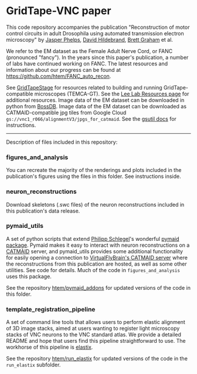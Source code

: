 # GridTape-VNC paper
This code repository accompanies the publication "Reconstruction of motor control circuits in adult Drosophila using automated transmission electron microscopy" by [Jasper Phelps](https://github.com/jasper-tms), [David Hildebrand](https://github.com/davidhildebrand), [Brett Graham](https://github.com/braingram) et al.

We refer to the EM dataset as the Female Adult Nerve Cord, or FANC (pronounced "fancy"). In the years since this paper's publication, a number of labs have continued working on FANC. The latest resources and information about our progress can be found at https://github.com/htem/FANC_auto_recon.

See [GridTapeStage](https://github.com/htem/GridTapeStage) for resources related to building and running GridTape-compatible microscopes (TEMCA-GT).
See the [Lee Lab Resources page](https://www.lee.hms.harvard.edu/resources) for additional resources.
Image data of the EM dataset can be downloaded in python from [BossDB](https://bossdb.org/project/phelps_hildebrand_graham2021).
Image data of the EM dataset can be downloaded as CATMAID-compatible jpg tiles from Google Cloud `gs://vnc1_r066/alignmentV3/jpgs_for_catmaid`. See the [gsutil docs](https://cloud.google.com/storage/docs/gsutil) for instructions.

---

Description of files included in this repository:

### figures_and_analysis
You can recreate the majority of the renderings and plots included in the publication's figures using the files in this folder. See instructions inside.

### neuron_reconstructions
Download skeletons (.swc files) of the neuron reconstructions included in this publication's data release.

### pymaid_utils
A set of python scripts that extend [Philipp Schlegel](https://github.com/schlegelp)'s wonderful [pymaid package](https://github.com/schlegelp/pymaid). Pymaid makes it easy to interact with neuron reconstructions on a [CATMAID](https://catmaid.readthedocs.io/en/stable/) server, and pymaid_utils provides some additional functionality for easily opening a connection to [VirtualFlyBrain's CATMAID server](https://fanc.catmaid.virtualflybrain.org/) where the reconstructions from this publication are hosted, as well as some other utilities. See code for details. Much of the code in `figures_and_analysis` uses this package.

See the repository [htem/pymaid_addons](https://github.com/htem/pymaid_addons) for updated versions of the code in this folder.

### template_registration_pipeline
A set of command line tools that allows users to perform elastic alignment of 3D image stacks, aimed at users wanting to register light microscopy stacks of VNC neurons to the VNC standard atlas. We provide a detailed README and hope that users find this pipeline straightforward to use. The workhorse of this pipeline is [elastix](https://elastix.lumc.nl/).

See the repository [htem/run_elastix](https://github.com/htem/run_elastix) for updated versions of the code in the `run_elastix` subfolder.
